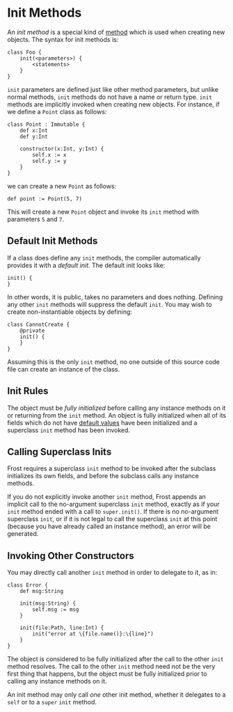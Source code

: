 Init Methods
============

An *init method* is a special kind of [method](methods.md) which is used when creating new
objects. The syntax for init methods is:

    class Foo {
        init(<parameters>) {
            <statements>
        }
    }

`init` parameters are defined just like other method parameters, but unlike normal methods,
`init` methods do not have a name or return type. `init` methods are implicitly invoked when
creating new objects. For instance, if we define a `Point` class as follows:

    class Point : Immutable {
        def x:Int
        def y:Int

        constructor(x:Int, y:Int) {
            self.x := x
            self.y := y
        }
    }

we can create a new `Point` as follows:

    def point := Point(5, 7)

This will create a new `Point` object and invoke its `init` method with parameters
`5` and `7`.

Default Init Methods
--------------------

If a class does define any `init` methods, the compiler automatically provides it with a
*default init*. The default init looks like:

    init() {
    }

In other words, it is public, takes no parameters and does nothing. Defining any other `init`
methods will suppress the default `init`. You may wish to create non-instantiable objects by
defining:

    class CannotCreate {
        @private
        init() {
        }
    }

Assuming this is the only `init` method, no one outside of this source code file can create an
instance of the class.

Init Rules
----------

The object must be *fully initialized* before calling any instance methods on it or returning from
the `init` method. An object is fully initialized when all of its fields which do not have
[default values](defaultValues.md) have been initialized and a superclass `init` method has been
invoked.

Calling Superclass Inits
------------------------

Frost requires a superclass `init` method to be invoked after the subclass initializes its own
fields, and before the subclass calls any instance methods.

If you do not explicitly invoke another `init` method, Frost appends an implicit call to the
no-argument superclass `init` method, exactly as if your `init` method ended with a call to
`super.init()`. If there is no no-argument superclass `init`, or if it is not legal to call the
superclass `init` at this point (because you have already called an instance method), an error will
be generated.

Invoking Other Constructors
---------------------------

You may directly call another `init` method in order to delegate to it, as in:

    class Error {
        def msg:String

        init(msg:String) {
            self.msg := msg
        }

        init(file:Path, line:Int) {
            init("error at \{file.name()}:\{line}")
        }
    }

The object is considered to be fully initialized after the call to the other `init` method resolves.
The call to the other `init` method need not be the very first thing that happens, but the object
must be fully initialized prior to calling any instance methods on it.

An init method may only call *one* other init method, whether it delegates to a `self` or to a
`super` `init` method.
